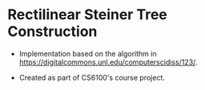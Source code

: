 # Rectilinear Steiner Tree Construction

* Implementation based on the algorithm in https://digitalcommons.unl.edu/computerscidiss/123/.

* Created as part of CS6100's course project.
